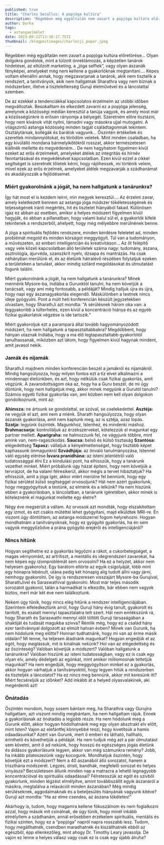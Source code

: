 ```yaml
---
published: true
title: "Charles Secallus: A popjóga kultúra"
description: "Régebben még egyáltalán nem zavart a popjóga kultúra előretörése… "
author: Dorka
tags:
  - astangaelmélet
date: 2023-09-21T13:38:17.757Z
thumbnail: /blogpostimages/charlesji_popar.jpeg
---
```

Régebben még egyáltalán nem zavart a popjóga kultúra előretörése… Olyan dolgokra gondolok, mint a túlzott önreklámozás, a képzetlen tanárok hirdetései, az eltúlzott marketing, a „jóga selfiek”, vagy olyan ászanák fényképei, amelyeket még nem kellene a gyakorlóknak megtanítani…. Képes voltam ellenállni annak, hogy megzavarjanak a tanárok, akik nem tisztelik a rendszert, a tanítványok, akik nem hallgatnak Sharathra vagy nem bíznak a módszerben, illetve a tiszteletlenség Guruji életművével és a láncolattal szemben.

De az ezekkel a tendenciákkal kapcsolatos érzelmeim az utóbbi időben megváltoztak. Besokalltam és elkezdett zavarni ez a popjóga jelenség, amelynek a közösségi médián keresztül a tanúja vagyok, és amely most már a közösségünkre is erősen rányomja a bélyegét. Szeretném előre tisztázni, hogy nem kívánok vitát nyitni, támadni vagy másokra ujjal mutogatni. A világszintű astanga közösség minden tagját családtagomnak tekintem. Osztálytársak, kollégák és barátok vagyunk… Őszintén értékellek és szeretlek mindannyiótokat, és törődöm veletek. Mint minden családban, ha egy kívülálló mondana bármelyikőtökről rosszat, akkor természetesen kiállnék mellette és megvédeném… De nem hagyhatom figyelmen kívül ezeket az erős érzelmeket, amelyeket átélek az integritás és hírnév fenntartásával és megvédésével kapcsolatban. Ezen kívül ezzel a cikkel segítséget is szeretnék tőletek kérni, hogy rájöhessek, mi történik velem, mivel ezek az erős érzelmek, amelyeket átélek megzavarják a szádhanámat és akadályozzák a fejlődésemet.

### Miért gyakorolnánk a jógát, ha nem hallgatunk a tanárunkra?

Így hát most el is kezdem leírni, min megyek keresztül…. Az érzelmi zavar, amely keletkezett bennem az astanga jóga módszer tökéletességének és teljességének iránti megértés, hit és tisztelet hiányából fakad. Különösen igaz ez abban az esetben, amikor a helyes módszert figyelmen kívül hagyják, és abban a pillanatban, hogy valami balul sül el, a gyakorlók kifelé tekintenek a rendszerből, ahelyett, hogy még mélyebbre merülnének benne.

A jóga a spirituális fejlődés rendszere, minden kérdésre feleletet ad, minden problémát megold és minden kórságot meggyógyít. Túl van a tudományon, a művészeten, az emberi intelligencián és kreativitáson… Az őt felépítő vagy vele közeli kapcsolatban álló területek száma nagy: tudomány, ászana, asztrológia, ájurvéda, szanszkrit nyelv, dzsapa és mantrázás. Ha csak néhányban merülünk el, és az életünk hátralévő részében folytatjuk ezeken a területeken a tanulást, akkor mindig szilárd megoldásokat és útmutatást fogunk találni.

Miért gyakorolnánk a jógát, ha nem hallgatunk a tanárunkra? Minek mennénk Mysore-ba, Indiába a Gurunktól tanulni, ha nem követjük a tanácsait, vagy ami még fontosabb, a példáját? Mindig halljuk újra és újra, hogy napi egy ászanagyakorlás elegendő. Máskülönben a testnek nincs ideje gyógyulni. Pont a múlt heti konferencián készült jegyzetekben olvastam, hogy SharathJi azt mondta: "A sérülésnek három oka van: a leggyakoribb a túlterhelés, ezen kívül a koncentráció hiánya és az egyéb fizikai gyakorlatok végzése is ide tartozik.”

Miért gyakoroljuk ezt a parampará által tovább hagyományozódott módszert, ha nem hallgatunk a tapasztaltabbakra? Megdöbbent, hogy hányan utaznak Indiába, hogy a ma élő legtapasztaltabb gyakorlótól tanulhassanak, miközben azt látom, hogy figyelmen kívül hagynak mindent, amit javasol nekik.

### Jamák és nijamák

SharathJi majdnem minden konferencián beszél a jamákról és nijamákról. Mindig hangsúlyozza, hogy milyen fontos ezt a tíz elvet alkalmazni a mindennapi életünkben, és azt, hogy nélkülük csak fizikai gyakorlás, amit végzünk. A zavarodottságom oka az, hogy ha a Guru beszél, de mi úgy döntünk, hogy nem hallgatjuk meg, akkor minek megyünk a Gurutól tanulni? Számos egyéb fizikai gyakorlás van, ami közben nem kell olyan dolgokon gondolkoznunk, mint az:

**Ahimsza:** ne ártsunk se gondolattal, se szóval, se cselekedettel.
**Asztéja:** ne vegyük el azt, ami nem a miénk. Sharath hangsúlyozza, hogy olyan ászanák gyakorlása, amit nem kaptunk meg, az is sztéja, azaz lopás.
**Szatja:** legyünk őszinték. Magunkhoz, Istenhez, és mindenki máshoz.
**Brahmacsarja:** kontrolláljuk az érzékszerveket, kötelezzük el magunkat egy partner mellett.
**Aparigraha:** ne halmozzunk fel, ne vágyjunk többre, mint amink van, nem-ragaszkodás.
**Saucsa:** belső és külső tisztaság
**Szantósa:** elégedettség
**Tapasz:** vállaljuk a kényelmetlenséget, hogy tisztább képet kaphassunk önmagunkról
**Szvádhjája:** az önvaló tanulmányozása, Istennel való egység elérése
**Ísvara pranidhána:** az isteni jelenlétről való tudatossággal élni
Ez a kiindulási pont, ha elhisszük, hogy a tanárunk vezethet minket. Miért próbálunk úgy házat építeni, hogy nem követjük a tervrajzot, de ha valami félresikerül, akkor mégis a tervet hibáztatjuk? Ha elhisszük, amit a jóga ígér, akkor miért merülne fel bennünk, hogy egy fizikai sérülést külső segítséggel orvosoljunk? Hát nem azért gyakorlunk, hogy meggyógyítsuk a testünk, az elménk és a lelkünk? Ha nem hiszünk ebben a gyakorlásban, a láncolatban, a tanárunk ígéretében, akkor minek is köteleznénk el magunkat mellette egy életre?

Négy éve megsérült a vállam. Az orvosok azt mondták, hogy elszakítottam egy izmot, és ezt csakis műtéttel lehet gyógyítani, majd elküldtek MRI-re. Én viszont úgy döntöttem, az astanga módszerrel fogom helyrehozni. Hogyan mondhatnám a tanítványoknak, hogy ez gyógyító gyakorlás, ha én sem vagyok meggyőződve a prána gyógyító erejéről és intelligenciájáról?

### Nincs hitünk

Hogyan segíthetne ez a gyakorlás legyőzni a rákot, a cukorbetegséget, a magas vérnyomást, az artritiszt, a mentális és idegrendszeri zavarokat, ha nem képes egy izomproblémát sem orvosolni? Ha ez a helyzet, akkor nem helyesen gyakorolsz. Egy barátom eltörte az egyik csigolyáját, több mint egy hónapra lebénult, utána pedig két hónapig alig tudott állni vagy járni, nemhogy gyakorolni. De így is rendszeresen visszajárt Mysore-ba Gurujival, SharathJivel és Saraswathival gyakorolni. Most már teljes második sorozatot gyakorol, talán a harmadikat is elkezdte, bár ebben nem vagyok biztos, mert már két éve nem találkoztunk.

Nekem úgy tűnik, hogy nincs elég hitünk a rendszer intelligenciájában. Szerintem elfeledkeztünk arról, hogy Guruji hány évig tanult, gyakorolt és tanított, és ezalatt mennyi tapasztalatra tett szert. Hát nem emlékszünk rá, hogy Sharath és Saraswathi mennyi időt töltött Guruji társaságában a shaktiját és tudását magukba szívva? Rémlik még, hogy ez a család hány ezer tanítvánnyal dolgozott az elmúlt hatvan évben? Minek van Gurunk, ha nem hódolunk meg előtte? Honnan tudhatnánk, hogy mi van az érme másik oldalán? Mi lenne, ha teljesen átadnánk magunkat? Hogyan engedjük el az egót, hogy meglássuk, mit is kínálnak nekünk? Hol van az elégedettség és az őszinteség? Valóban követjük a módszert? Valóban hallgatunk a tanárunkra? Valóban hiszünk az isteni tudatosságban, vagy ez is csak egy olyan elv, amely dédelgeti az egónkat, mint amikor milliomosnak tettetjük magunkat? Ha nem engedjük, hogy meggyógyítson minket ez a gyakorlás, akkor hogyan várhatjuk a tanítványoktól, hogy legyen hitük a rendszerben és tiszteljék a láncolatot? Ha ez nincs meg bennünk, akkor mit keresünk itt? Miért fecséreljük az időnket? Add inkább át a helyed olyasvalakinek, aki megérdemli azt!

### Önátadás

Őszintén mondom, hogy sosem bántam meg, ha Sharathra vagy Gurujira hallgattam, azt viszont mindig megbántam, ha nem hallgattam rájuk. Ennek a gyakorlásnak az önátadás a legjobb része. Ha nem hódolunk meg a Gurunk előtt, akkor hogyan hódolhatnánk meg egy olyan absztrakt elv előtt, mint Isten? Vajon az elefántfej könnyebbé teszi, hogy kivetítsük a hamis odaadásunkat? Azért van Gurunk, mert ő emberi és látható, hallható, érinthető és követhetjük a példáját. Ha nem tudjuk még azt a pár útmutatást sem követni, amit ő ad nekünk, hogy hosszú és egészséges jógás életünk és áldásos gyakorlásunk legyen, akkor van még számunkra remény? Jobb, ha inkább pilateszezünk vagy kocogunk. Mondhatjuk őszintén, hogy követjük ezt a módszert? Nem a 40 ászanából álló sorozatot, hanem a triszthána módszerét. Légzés, dristi, bandhák, megfelelő sorozat és helyes vinyásza? Becsületesen állunk minden nap a matracra a lehető legnagyobb koncentrációval és spirituális odaadással? Félretesszük az egót és szívből gyakorlunk, minden légzést elmélyítve, amint továbbszállít egyik ászanáról a másikra, megtalálva a relaxációt minden ászanában? Még mindig sérüléseknek, aggodalmaknak és a beteljesülés hiányának vagyunk kitéve? Guruji azt mondta: “Ha az elme csendes, az ászana tökéletes!”

Akárhogy is, tudom, hogy magamra kellene fókuszálnom és nem foglalkozni azzal, hogy mások mit csinálnak, de úgy tűnik, hogy minél inkább elmélyítem a szádhanám, annál erősebben érzékelem spirituális, mentális és fizikai szinten, hogy ez a “popjóga” napról napra rosszabb lesz. Tudom, hogy megállhatnék, csendben maradhatnék és kiszállhatnék ebből az egészből, épp ellenkezőleg, mint ahogy Dr. Timothy Leary javasolja. De vajon ez lenne a helyes válasz vagy csak ez is csak egy újabb álruha? 
